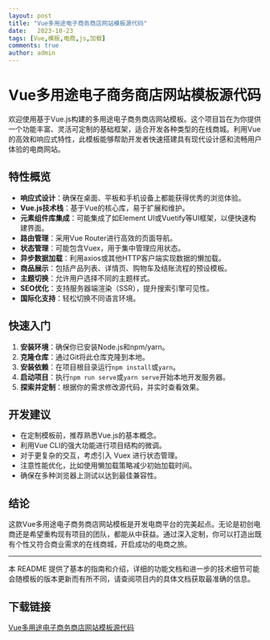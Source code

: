 ```yaml
---
layout: post
title: "Vue多用途电子商务商店网站模板源代码"
date:   2023-10-23
tags: [Vue,模板,电商,js,加载]
comments: true
author: admin
---
```

# Vue多用途电子商务商店网站模板源代码

欢迎使用基于Vue.js构建的多用途电子商务商店网站模板。这个项目旨在为你提供一个功能丰富、灵活可定制的基础框架，适合开发各种类型的在线商城。利用Vue的高效和响应式特性，此模板能够帮助开发者快速搭建具有现代设计感和流畅用户体验的电商网站。

## 特性概览

- **响应式设计**：确保在桌面、平板和手机设备上都能获得优秀的浏览体验。
- **Vue.js技术栈**：基于Vue的核心库，易于扩展和维护。
- **元素组件库集成**：可能集成了如Element UI或Vuetify等UI框架，以便快速构建界面。
- **路由管理**：采用Vue Router进行高效的页面导航。
- **状态管理**：可能包含Vuex，用于集中管理应用状态。
- **异步数据加载**：利用axios或其他HTTP客户端实现数据的懒加载。
- **商品展示**：包括产品列表、详情页、购物车及结账流程的预设模板。
- **主题切换**：允许用户选择不同的主题样式。
- **SEO优化**：支持服务器端渲染（SSR），提升搜索引擎可见性。
- **国际化支持**：轻松切换不同语言环境。

## 快速入门

1. **安装环境**：确保你已安装Node.js和npm/yarn。
2. **克隆仓库**：通过Git将此仓库克隆到本地。
3. **安装依赖**：在项目根目录运行`npm install`或`yarn`。
4. **启动项目**：执行`npm run serve`或`yarn serve`开始本地开发服务器。
5. **探索并定制**：根据你的需求修改源代码，并实时查看效果。

## 开发建议

- 在定制模板前，推荐熟悉Vue.js的基本概念。
- 利用Vue CLI的强大功能进行项目结构的微调。
- 对于更复杂的交互，考虑引入 Vuex 进行状态管理。
- 注意性能优化，比如使用懒加载策略减少初始加载时间。
- 确保在多种浏览器上测试以达到最佳兼容性。

## 结论

这款Vue多用途电子商务商店网站模板是开发电商平台的完美起点。无论是初创电商还是希望重构现有项目的团队，都能从中获益。通过深入定制，你可以打造出既有个性又符合商业需求的在线商城，开启成功的电商之旅。

---

本 README 提供了基本的指南和介绍，详细的功能文档和进一步的技术细节可能会随模板的版本更新而有所不同，请查阅项目内的具体文档获取最准确的信息。

## 下载链接

[Vue多用途电子商务商店网站模板源代码](https://pan.quark.cn/s/422b2692989f)